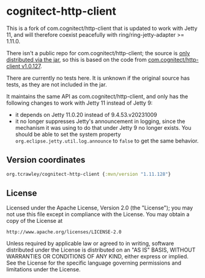 # cognitect-http-client

This is a fork of com.cognitect/http-client that is updated to work with Jetty
11, and will therefore coexist peacefully with ring/ring-jetty-adapter >=
1.11.0. 

There isn't a public repo for com.cognitect/http-client; the source is [only
distributed via the jar](https://github.com/cognitect-labs/aws-api/issues/23),
so this is based on the code from [com.cognitect/http-client
v1.0.127](https://mvnrepository.com/artifact/com.cognitect/http-client/1.0.127).

There are currently no tests here. It is unknown if the original source has
tests, as they are not included in the jar.

It maintains the same API as com.cognitect/http-client, and only has the
following changes to work with Jetty 11 instead of Jetty 9:

- it depends on Jetty 11.0.20 instead of 9.4.53.v20231009
- it no longer suppresses Jetty's announcement in logging, since the mechanism
  it was using to do that under Jetty 9 no longer exists. You should be able to
  set the system property `org.eclipse.jetty.util.log.announce` to `false` to
  get the same behavior.

## Version coordinates 

```clojure
org.tcrawley/cognitect-http-client {:mvn/version "1.11.128"}
```

## License 

Licensed under the Apache License, Version 2.0 (the "License");
you may not use this file except in compliance with the License.
You may obtain a copy of the License at

    http://www.apache.org/licenses/LICENSE-2.0

Unless required by applicable law or agreed to in writing, software
distributed under the License is distributed on an "AS IS" BASIS,
WITHOUT WARRANTIES OR CONDITIONS OF ANY KIND, either express or implied.
See the License for the specific language governing permissions and
limitations under the License.

